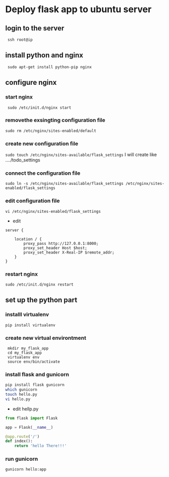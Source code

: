 # Deploy flask app to ubuntu server

## login to the server
``` ssh root@ip```
## install python and nginx
``` sudo apt-get install python-pip nginx```
## configure nginx
### start nginx
` sudo /etc/init.d/nginx start`
### removethe exsingting configuration file 
`sudo rm /etc/nginx/sites-enabled/default`
### create new configuration file 
`sudo touch /etc/nginx/sites-available/flask_settings` I will create like ..../todo_settings
### connect the configuration file 
`sudo ln -s /etc/nginx/sites-available/flask_settings /etc/nginx/sites-enabled/flask_settings` 
### edit configuration file 
`vi /etc/nginx/sites-enabled/flask_settings`
- edit 
```
server {

    location / {
        proxy_pass http://127.0.0.1:8000;
        proxy_set_header Host $host;
        proxy_set_header X-Real-IP $remote_addr;
    }
}
``` 
### restart nginx
`sudo /etc/init.d/nginx restart`
## set up the python part
### installl virtualenv
`pip install virtualenv`
### create new virtual environtment
```
 mkdir my_flask_app
 cd my_flask_app
 virtualenv env
 source env/bin/activate
 ```
 ### install flask and gunicorn
 ``` bash
 pip install flask gunicorn
 which gunicorn
 touch hello.py
 vi hello.py
 ```
 * edit hellp.py

``` python
from flask import Flask

app = Flask(__name__)

@app.route('/')
def index():
    return 'hello There!!!'
```
### run gunicorn 
`gunicorn hello:app`

